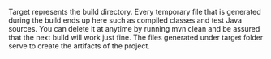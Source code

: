 Target represents the build directory. Every temporary file that is generated during the build ends up here such as compiled classes and test Java sources. You can delete it at anytime by running mvn clean and be assured that the next build will work just fine. The files generated under target folder serve to create the artifacts of the project. 